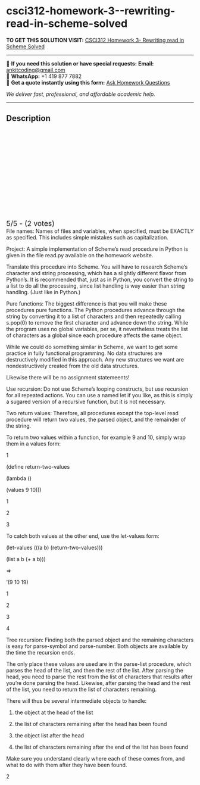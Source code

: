 # csci312-homework-3--rewriting-read-in-scheme-solved
**TO GET THIS SOLUTION VISIT:** [CSCI312  Homework 3- Rewriting read in Scheme Solved](https://www.ankitcodinghub.com/product/csci312-rewriting-read-in-scheme-solved/)


---

📩 **If you need this solution or have special requests:** **Email:** ankitcoding@gmail.com  
📱 **WhatsApp:** +1 419 877 7882  
📄 **Get a quote instantly using this form:** [Ask Homework Questions](https://www.ankitcodinghub.com/services/ask-homework-questions/)

*We deliver fast, professional, and affordable academic help.*

---

<h2>Description</h2>



<div class="kk-star-ratings kksr-auto kksr-align-center kksr-valign-top" data-payload="{&quot;align&quot;:&quot;center&quot;,&quot;id&quot;:&quot;117000&quot;,&quot;slug&quot;:&quot;default&quot;,&quot;valign&quot;:&quot;top&quot;,&quot;ignore&quot;:&quot;&quot;,&quot;reference&quot;:&quot;auto&quot;,&quot;class&quot;:&quot;&quot;,&quot;count&quot;:&quot;2&quot;,&quot;legendonly&quot;:&quot;&quot;,&quot;readonly&quot;:&quot;&quot;,&quot;score&quot;:&quot;5&quot;,&quot;starsonly&quot;:&quot;&quot;,&quot;best&quot;:&quot;5&quot;,&quot;gap&quot;:&quot;4&quot;,&quot;greet&quot;:&quot;Rate this product&quot;,&quot;legend&quot;:&quot;5\/5 - (2 votes)&quot;,&quot;size&quot;:&quot;24&quot;,&quot;title&quot;:&quot;CSCI312 &nbsp;Homework 3- Rewriting read in Scheme Solved&quot;,&quot;width&quot;:&quot;138&quot;,&quot;_legend&quot;:&quot;{score}\/{best} - ({count} {votes})&quot;,&quot;font_factor&quot;:&quot;1.25&quot;}">

<div class="kksr-stars">

<div class="kksr-stars-inactive">
            <div class="kksr-star" data-star="1" style="padding-right: 4px">


<div class="kksr-icon" style="width: 24px; height: 24px;"></div>
        </div>
            <div class="kksr-star" data-star="2" style="padding-right: 4px">


<div class="kksr-icon" style="width: 24px; height: 24px;"></div>
        </div>
            <div class="kksr-star" data-star="3" style="padding-right: 4px">


<div class="kksr-icon" style="width: 24px; height: 24px;"></div>
        </div>
            <div class="kksr-star" data-star="4" style="padding-right: 4px">


<div class="kksr-icon" style="width: 24px; height: 24px;"></div>
        </div>
            <div class="kksr-star" data-star="5" style="padding-right: 4px">


<div class="kksr-icon" style="width: 24px; height: 24px;"></div>
        </div>
    </div>

<div class="kksr-stars-active" style="width: 138px;">
            <div class="kksr-star" style="padding-right: 4px">


<div class="kksr-icon" style="width: 24px; height: 24px;"></div>
        </div>
            <div class="kksr-star" style="padding-right: 4px">


<div class="kksr-icon" style="width: 24px; height: 24px;"></div>
        </div>
            <div class="kksr-star" style="padding-right: 4px">


<div class="kksr-icon" style="width: 24px; height: 24px;"></div>
        </div>
            <div class="kksr-star" style="padding-right: 4px">


<div class="kksr-icon" style="width: 24px; height: 24px;"></div>
        </div>
            <div class="kksr-star" style="padding-right: 4px">


<div class="kksr-icon" style="width: 24px; height: 24px;"></div>
        </div>
    </div>
</div>


<div class="kksr-legend" style="font-size: 19.2px;">
            5/5 - (2 votes)    </div>
    </div>
File names: Names of files and variables, when specified, must be EXACTLY as specified. This includes simple mistakes such as capitalization.

Project: A simple implementation of Scheme’s read procedure in Python is given in the file read.py available on the homework website.

Translate this procedure into Scheme. You will have to research Scheme’s character and string processing, which has a slightly different flavor from Python’s. It is recommended that, just as in Python, you convert the string to a list to do all the processing, since list handling is way easier than string handling. (Just like in Python.)

Pure functions: The biggest difference is that you will make these procedures pure functions. The Python procedures advance through the string by converting it to a list of characters and then repeatedly calling s.pop(0) to remove the first character and advance down the string. While the program uses no global variables, per se, it nevertheless treats the list of characters as a global since each procedure affects the same object.

While we could do something similar in Scheme, we want to get some practice in fully functional programming. No data structures are destructively modified in this approach. Any new structures we want are nondestructively created from the old data structures.

Likewise there will be no assignment statemeents!

Use recursion: Do not use Scheme’s looping constructs, but use recursion for all repeated actions. You can use a named let if you like, as this is simply a sugared version of a recursive function, but it is not necessary.

Two return values: Therefore, all procedures except the top-level read procedure will return two values, the parsed object, and the remainder of the string.

To return two values within a function, for example 9 and 10, simply wrap them in a values form:

1

(define return-two-values

(lambda ()

(values 9 10)))

1

2

3

To catch both values at the other end, use the let-values form:

(let-values (((a b) (return-two-values)))

(list a b (+ a b)))

=&gt;

’(9 10 19)

1

2

3

4

Tree recursion: Finding both the parsed object and the remaining characters is easy for parse-symbol and parse-number. Both objects are available by the time the recursion ends.

The only place these values are used are in the parse-list procedure, which parses the head of the list, and then the rest of the list. After parsing the head, you need to parse the rest from the list of characters that results after you’re done parsing the head. Likewise, after parsing the head and the rest of the list, you need to return the list of characters remaining.

There will thus be several intermediate objects to handle:

1. the object at the head of the list

2. the list of characters remaining after the head has been found

3. the object list after the head

4. the list of characters remaining after the end of the list has been found

Make sure you understand clearly where each of these comes from, and what to do with them after they have been found.

2
